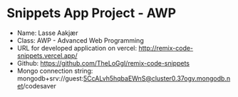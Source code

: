# Snippets App Project - AWP

- Name: Lasse Aakjær
- Class: AWP - Advanced Web Programming
- URL for developed application on vercel: http://remix-code-snippets.vercel.app/
- Github: https://github.com/TheLoGgI/remix-code-snippets
- Mongo connection string: mongodb+srv://guest:5CcALvh5hqbaEWnS@cluster0.37ogv.mongodb.net/codesaver
